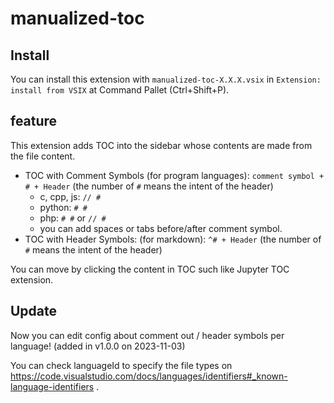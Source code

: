 # manualized-toc

## Install

You can install this extension with `manualized-toc-X.X.X.vsix` in `Extension: install from VSIX` at Command Pallet (Ctrl+Shift+P).

## feature

This extension adds TOC into the sidebar whose contents are made from the file content.

- TOC with Comment Symbols (for program languages): `comment symbol + # + Header` (the number of `#` means the intent of the header)
    - c, cpp, js: `// #`
    - python: `# #`
    - php: `# #` or `// #`
    - you can add spaces or tabs before/after comment symbol.
- TOC with Header Symbols: (for markdown): `^# + Header` (the number of `#` means the intent of the header)

You can move by clicking the content in TOC such like Jupyter TOC extension.

## Update

Now you can edit config about comment out / header symbols per language! (added in v1.0.0 on 2023-11-03)

You can check languageId to specify the file types on https://code.visualstudio.com/docs/languages/identifiers#_known-language-identifiers .
